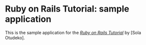 # Ruby on Rails Tutorial: sample application

This is the sample application for
the [*Ruby on Rails Tutorial*](http://railstutorial.org/)
by [Sola Otudeko].

